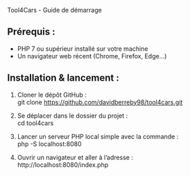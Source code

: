 Tool4Cars - Guide de démarrage

Prérequis :
-----------
- PHP 7 ou supérieur installé sur votre machine
- Un navigateur web récent (Chrome, Firefox, Edge...)

Installation & lancement :
-------------------------
1. Cloner le dépôt GitHub :  
   git clone https://github.com/davidberreby98/tool4cars.git

2. Se déplacer dans le dossier du projet :  
   cd tool4cars

3. Lancer un serveur PHP local simple avec la commande :  
   php -S localhost:8080

4. Ouvrir un navigateur et aller à l’adresse :  
   http://localhost:8080/index.php
